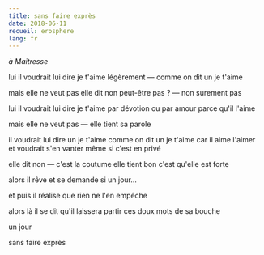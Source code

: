 ```yaml
---
title: sans faire exprès
date: 2018-06-11
recueil: erosphere
lang: fr
---
```


*à Maitresse*

lui il voudrait lui dire je t'aime
légèrement — comme on dit un je t'aime

mais elle ne veut pas elle dit non
peut-être pas ? — non surement pas

lui il voudrait lui dire je t'aime
par dévotion ou par amour
parce qu'il l'aime

mais elle ne veut pas — elle tient sa parole

il voudrait lui dire un je t'aime
comme on dit un je t'aime
car il aime l'aimer et voudrait s'en vanter
même si c'est en privé

elle dit non — c'est la coutume
elle tient bon c'est qu'elle est forte

alors il rêve et se demande
si un jour...

et puis il réalise que rien ne l'en empêche

alors là il se dit qu'il laissera partir
ces doux mots de sa bouche

un jour

sans faire exprès
